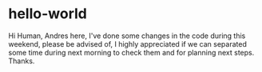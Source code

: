 # hello-world

Hi Human, Andres here, I've done some changes in the code during this weekend, please be advised of, I highly appreciated if we can separated some time during next morning to check them and for planning next steps. Thanks.

